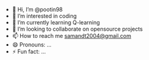- 👋 Hi, I’m @pootin98
- 👀 I’m interested in coding 
- 🌱 I’m currently learning Q-learning
- 💞️ I’m looking to collaborate on opensource projects
- 📫 How to reach me samandt2004@gmail.com
- 😄 Pronouns: ...
- ⚡ Fun fact: ...

<!---
pootin98/pootin98 is a ✨ special ✨ repository because its `README.md` (this file) appears on your GitHub profile.
You can click the Preview link to take a look at your changes.
--->
